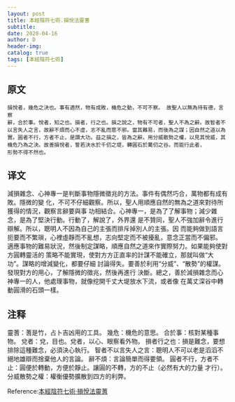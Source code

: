 ```yaml
--- 
layout: post
title: 本經陰符七術.損悅法靈蓍
subtitle:
date: 2020-04-16
author: D
header-img:
catalog: true
tags: [本經陰符七術]
---
```


## 原文
```
損悅者，幾危之決也。事有適然，物有成敗，機危之動，不可不察。 故聖人以無為待有德，言察
辭，合於事。悅者，知之也。損者，行之也。損之說之，物有不可者，聖人不為之辭。故智者不
以言失人之言，故辭不煩而心不虛，志不亂而意不邪。當其難易，而後為之謀；因自然之道以為
實。圓者不行，方者不止，是謂大功。益之損之，皆為之辭。用分威散勢之權，以見其悅威，其
機危乃為之決。故善損悅者，誓若決水於千仞之堤，轉圓石於萬仞之谷。而能行此者，
形勢不得不然也。
```
## 译文
減損雜念、心神專一是判斷事物隱微徵兆的方法。事件有偶然巧合，萬物都有成有敗。隱微的變
化，不可不仔細觀察。所以，聖人用順應自然的無為之道來對待所獲得的情況，觀察言辭要與事
功相結合。心神專一，是為了了解事物；減少雜念，是為了堅決行動。行動了，解說了，外界還
是不贊同，聖人不強加辭令進行辯解。所以，聰明人不因為自己的主張而排斥掉別人的主張。因
而能夠做到語言扼要而不繁瑣，心裡虛靜而不亂想，志向堅定而不被擾亂，意念正當而不偏邪。
適應事物的難易狀況，然後制定謀略，順應自然之道來作實際努力。如果能夠使對方圓轉靈活的
策略不能實現，使對方方正直率的計謀不能確立，那就叫做“大功”。謀略的增減變化，都要仔細
討論得失。要善於利用“分威”、“散勢”的權謀。發現對方的用心，了解隱微的徵兆，然後再進行
決斷。總之，善於減損雜念而心神專一的人，他處理事物，就像挖開千丈大堤放水下流，或者像
在萬丈深谷中轉動圓滑的石頭一樣。
## 注释
靈蓍：蓍是竹，占卜吉凶用的工具。
幾危：機危的意思。
合於事：核對某種事物。
兌者：兌，目也。兌者，以心、眼察看外物。
損者行之也：損是難念，要想排除這種難念，必須決心執行。
智者不以言失人之言：聰明人不可以老是滔滔不絕地雄辯而捨棄他人的言論。
辭不煩：言論簡單而得要領。
圓者不行，方者不止：圓便於轉動，方便於靜止。讓圓的不轉，方的不止（必然有大的力量
才行）。
分威散勢之權：權衡優勢擴散到四方的利弊。

Reference:[本經陰符七術·損悅法靈蓍](https://www.arteducation.com.tw/guwen/bookv_3307.html)
